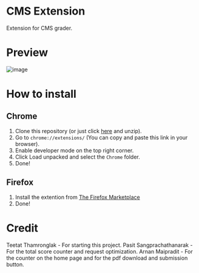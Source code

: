 # CMS Extension

Extension for CMS grader.

# Preview

![image](https://github.com/user-attachments/assets/bfa0f0a8-f303-4cc8-b3c1-8487e14935e3)

# How to install
## Chrome
1. Clone this repository (or just click [here](https://github.com/pxsit/cms-extension/archive/refs/heads/main.zip) and unzip).
2. Go to `chrome://extensions/` (You can copy and paste this link in your browser).
3. Enable developer mode on the top right corner.
4. Click Load unpacked and select the `Chrome` folder.
5. Done!
## Firefox
1. Install the extention from [The Firefox Marketplace](https://addons.mozilla.org/en-US/firefox/addon/cms-extension/)
2. Done!
> 

# Credit
Teetat Thamronglak - For starting this project.
Pasit Sangprachathanarak - For the total score counter and request optimization.
Arnan Maipradit - For the counter on the home page and for the pdf download and submission button.
